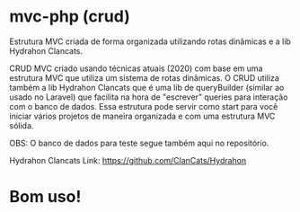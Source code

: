 # mvc-php (crud)
Estrutura MVC criada de forma organizada utilizando rotas dinâmicas e a lib Hydrahon Clancats.

CRUD MVC criado usando técnicas atuais (2020) com base em uma estrutura MVC que utiliza um sistema de rotas dinâmicas.
O CRUD utiliza também a lib Hydrahon Clancats que é uma lib de queryBuilder (similar ao usado no Laravel) que facilita na hora de "escrever" queries para interação com o banco de dados. 
Essa estrutura pode servir como start para você iniciar vários projetos de maneira organizada e com uma estrutura MVC sólida. 

OBS: O banco de dados para teste segue também aqui no repositório. 

Hydrahon Clancats Link: https://github.com/ClanCats/Hydrahon

# Bom uso!
